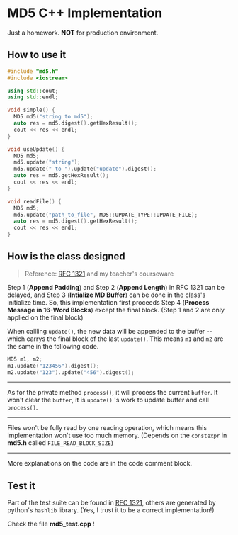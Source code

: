 # MD5 C++ Implementation

Just a homework. **NOT** for production environment.

## How to use it

```cpp
#include "md5.h"
#include <iostream>

using std::cout;
using std::endl;

void simple() {
  MD5 md5("string to md5");
  auto res = md5.digest().getHexResult();
  cout << res << endl;
}

void useUpdate() {
  MD5 md5;
  md5.update("string");
  md5.update(" to ").update("update").digest();
  auto res = md5.getHexResult();
  cout << res << endl;
}

void readFile() {
  MD5 md5;
  md5.update("path_to_file", MD5::UPDATE_TYPE::UPDATE_FILE);
  auto res = md5.digest().getHexResult();
  cout << res << endl;
}
```

## How is the class designed

> Reference: [RFC 1321](https://tools.ietf.org/html/rfc1321) and my teacher's courseware

Step 1 (**Append Padding**) and Step 2 (**Append Length**) in RFC 1321 can be delayed, and Step 3 (**Intialize MD Buffer**) can be done in the class's initialize time. So, this implementation first proceeds Step 4 (**Process Message in 16-Word Blocks**) except the final block. (Step 1 and 2 are only applied on the final block)

When callling `update()`, the new data will be appended to the buffer -- which carrys the final block of the last `update()`. This means `m1` and `m2` are the same in the following code.

```cpp
MD5 m1, m2;
m1.update("123456").digest();
m2.update("123").update("456").digest();
```

---

As for the private method `process()`, it will process the current `buffer`. It won't clear the `buffer`, it is `update()` 's work to update buffer and call `process()`.

---

Files won't be fully read by one reading operation, which means this implementation won't use too much memory. (Depends on the `constexpr` in **md5.h** called `FILE_READ_BLOCK_SIZE`)

---

More explanations on the code are in the code comment block.

## Test it

Part of the test suite can be found in [RFC 1321](https://tools.ietf.org/html/rfc1321), others are generated by python's `hashlib` library. (Yes, I trust it to be a correct implementation!)

Check the file **md5_test.cpp** !